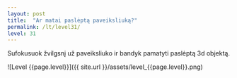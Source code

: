 ```yaml
---
layout: post
title:  "Ar matai paslėptą paveiksliuką?"
permalink: /lt/level31/
level: 31
---
```

Sufokusuok žvilgsnį už paveiksliuko ir bandyk pamatyti paslėptą 3d objektą.

![Level {{page.level}}]({{ site.url }}/assets/level_{{page.level}}.png)